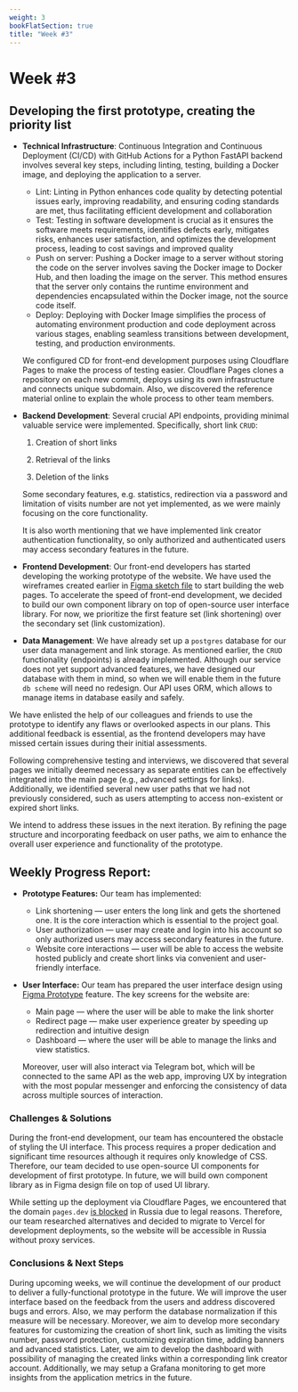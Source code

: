 ```yaml
---
weight: 3
bookFlatSection: true
title: "Week #3"
---
```


# **Week #3**


## **Developing the first prototype, creating the priority list**

- **Technical Infrastructure**: Continuous Integration and Continuous Deployment (CI/CD) with GitHub Actions for a Python FastAPI backend involves several key steps, including linting, testing, building a Docker image, and deploying the application to a server.
    
    - Lint: Linting in Python enhances code quality by detecting potential issues early, improving readability, and ensuring coding standards are met, thus facilitating efficient development and collaboration
    - Test: Testing in software development is crucial as it ensures the software meets requirements, identifies defects early, mitigates risks, enhances user satisfaction, and optimizes the development process, leading to cost savings and improved quality
    - Push on server: Pushing a Docker image to a server without storing the code on the server involves saving the Docker image to Docker Hub, and then loading the image on the server. This method ensures that the server only contains the runtime environment and dependencies encapsulated within the Docker image, not the source code itself.
    - Deploy: Deploying with Docker Image simplifies the process of automating environment production and code deployment across various stages, enabling seamless transitions between development, testing, and production environments.
    
    We configured CD for front-end development purposes using Cloudflare Pages to make the process of testing easier. Cloudflare Pages clones a repository on each new commit, deploys using its own infrastructure and connects unique subdomain. Also, we discovered the reference material online to explain the whole process to other team members.
    
- **Backend Development**: Several crucial API endpoints, providing minimal valuable service were implemented. Specifically, short link `CRUD`:
    
    1) Creation of short links
    
    2) Retrieval of the links
    
    3) Deletion of the links
    
    Some secondary features, e.g. statistics, redirection via a password and limitation of visits number are not yet implemented, as we were mainly focusing on the core functionality.
    
    It is also worth mentioning that we have implemented link creator authentication functionality, so only authorized and authenticated users may access secondary features in the future.
    
- **Frontend Development**: Our front-end developers has started developing the working prototype of the website. We have used the wireframes created earlier in [Figma sketch file](https://www.figma.com/design/cmUJUrV3SsOqX8GXTZvsKH/LinkLink-In?node-id=0-1&t=SLzvGrmKDmK6iE6v-0) to start building the web pages. To accelerate the speed of front-end development, we decided to build our own component library on top of open-source user interface library.
For now, we prioritize the first feature set (link shortening) over the secondary set (link customization).
- **Data Management**: We have already set up a `postgres` database for our user data management and link storage. As mentioned earlier, the `CRUD` functionality (endpoints) is already implemented. Although our service does not yet support advanced features, we have designed our database with them in mind, so when we will enable them in the future `db scheme` will need no redesign. Our API uses ORM, which allows to manage items in database easily and safely.

We have enlisted the help of our colleagues and friends to use the prototype to identify any flaws or overlooked aspects in our plans. This additional feedback is essential, as the frontend developers may have missed certain issues during their initial assessments.

Following comprehensive testing and interviews, we discovered that several pages we initially deemed necessary as separate entities can be effectively integrated into the main page (e.g., advanced settings for links). Additionally, we identified several new user paths that we had not previously considered, such as users attempting to access non-existent or expired short links.

We intend to address these issues in the next iteration. By refining the page structure and incorporating feedback on user paths, we aim to enhance the overall user experience and functionality of the prototype.

## **Weekly Progress Report**:

- **Prototype Features:** Our team has implemented:
    - Link shortening —  user enters the long link and gets the shortened one. It is the core interaction which is essential to the project goal.
    - User authorization — user may create and login into his account so only authorized users may access secondary features in the future.
    - Website core interactions — user will be able to access the website hosted publicly and create short links via convenient and user-friendly interface.
- **User Interface:** Our team has prepared the user interface design using [Figma Prototype](https://www.figma.com/proto/cmUJUrV3SsOqX8GXTZvsKH/LinkLink-In?node-id=1-2&t=SLzvGrmKDmK6iE6v-0&scaling=contain&content-scaling=fixed&page-id=0%3A1&starting-point-node-id=1%3A2) feature. The key screens for the website are:
    - Main page — where the user will be able to make the link shorter
    - Redirect page — make user experience greater by speeding up redirection and intuitive design
    - Dashboard — where the user will be able to manage the links and view statistics.
    
    Moreover, user will also interact via Telegram bot, which will be connected to the same API as the web app, improving UX by integration with the most popular messenger and enforcing the consistency of data across multiple sources of interaction.
    

### **Challenges & Solutions**

During the front-end development, our team has encountered the obstacle of styling the UI interface. This process requires a proper dedication and significant time resources although it requires only knowledge of CSS. 
Therefore, our team decided to use open-source UI components for development of first prototype. In future, we will build own component library as in Figma design file on top of used UI library.

While setting up the deployment via Cloudflare Pages, we encountered that the domain `pages.dev` [is blocked](https://rknweb.ru/blocked/933200/) in Russia due to legal reasons. Therefore, our team researched alternatives and decided to migrate to Vercel for development deployments, so the website will be accessible in Russia without proxy services.

### **Conclusions & Next Steps**

During upcoming weeks, we will continue the development of our product to deliver a fully-functional prototype in the future. We will improve the user interface based on the feedback from the users and address discovered bugs and errors. Also, we may perform the database normalization if this measure will be necessary. 
Moreover, we aim to develop more secondary features for customizing the creation of short link, such as limiting the visits number, password protection, customizing expiration time, adding banners and advanced statistics. Later, we aim to develop the dashboard with possibility of managing the created links within a corresponding link creator account. Additionally, we may setup a Grafana monitoring to get more insights from the application metrics in the future.